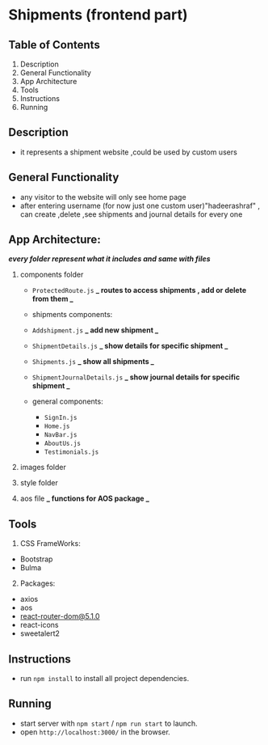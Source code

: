 # Shipments (frontend part)

## Table of Contents

1. Description
2. General Functionality
3. App Architecture
4. Tools
5. Instructions
6. Running

## Description

- it represents a shipment website ,could be used by custom users

## General Functionality

- any visitor to the website will only see home page
- after entering username (for now just one custom user)"hadeerashraf" , can create ,delete ,see shipments and journal details for every one

## App Architecture:

**_every folder represent what it includes and same with files_**

1. components folder

   - `ProtectedRoute.js` **_ routes to access shipments , add or delete from them _**

   - shipments components:

   - `Addshipment.js` **_ add new shipment _**
   - `ShipmentDetails.js` **_ show details for specific shipment _**
   - `Shipments.js` **_ show all shipments _**
   - `ShipmentJournalDetails.js` **_ show journal details for specific shipment _**

   - general components:

     - `SignIn.js`
     - `Home.js`
     - `NavBar.js`
     - `AboutUs.js`
     - `Testimonials.js`


2. images folder
3. style folder
4. aos file **_ functions for AOS package _**

## Tools

1. CSS FrameWorks:

- Bootstrap
- Bulma

2. Packages:

- axios
- aos
- react-router-dom@5.1.0
- react-icons
- sweetalert2

## Instructions

- run `npm install` to install all project dependencies.

## Running

- start server with `npm start` / `npm run start` to launch.
- open `http://localhost:3000/` in the browser.
